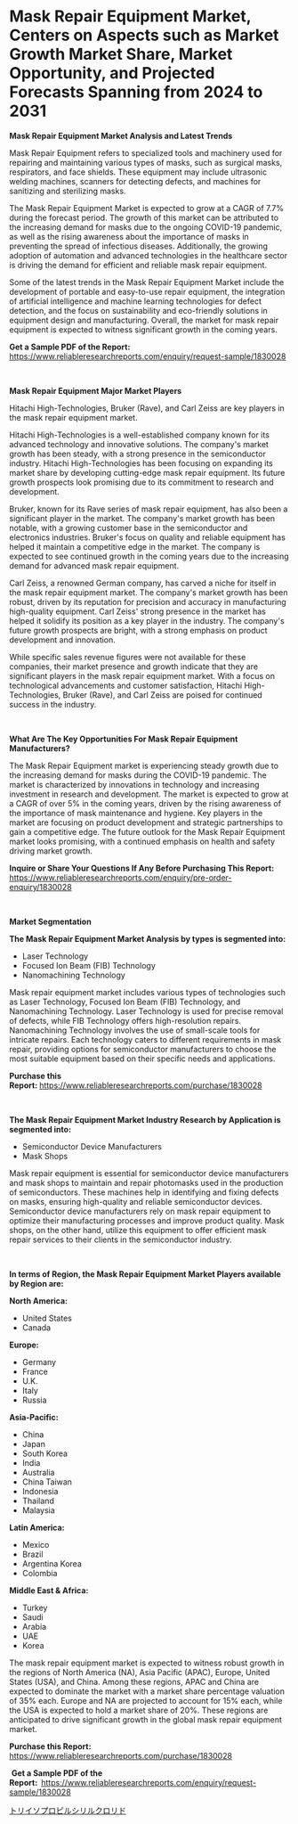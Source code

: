 <p><h1>Mask Repair Equipment Market, Centers on Aspects such as Market Growth Market Share, Market Opportunity, and Projected Forecasts Spanning from 2024 to 2031</h1></p><p><strong>Mask Repair Equipment Market Analysis and Latest Trends</strong></p>
<p><p>Mask Repair Equipment refers to specialized tools and machinery used for repairing and maintaining various types of masks, such as surgical masks, respirators, and face shields. These equipment may include ultrasonic welding machines, scanners for detecting defects, and machines for sanitizing and sterilizing masks.</p><p>The Mask Repair Equipment Market is expected to grow at a CAGR of 7.7% during the forecast period. The growth of this market can be attributed to the increasing demand for masks due to the ongoing COVID-19 pandemic, as well as the rising awareness about the importance of masks in preventing the spread of infectious diseases. Additionally, the growing adoption of automation and advanced technologies in the healthcare sector is driving the demand for efficient and reliable mask repair equipment.</p><p>Some of the latest trends in the Mask Repair Equipment Market include the development of portable and easy-to-use repair equipment, the integration of artificial intelligence and machine learning technologies for defect detection, and the focus on sustainability and eco-friendly solutions in equipment design and manufacturing. Overall, the market for mask repair equipment is expected to witness significant growth in the coming years.</p></p>
<p><strong>Get a Sample PDF of the Report:&nbsp;</strong> <a href="https://www.reliableresearchreports.com/enquiry/request-sample/1830028">https://www.reliableresearchreports.com/enquiry/request-sample/1830028</a></p>
<p>&nbsp;</p>
<p><strong>Mask Repair Equipment Major Market Players</strong></p>
<p><p>Hitachi High-Technologies, Bruker (Rave), and Carl Zeiss are key players in the mask repair equipment market. </p><p>Hitachi High-Technologies is a well-established company known for its advanced technology and innovative solutions. The company's market growth has been steady, with a strong presence in the semiconductor industry. Hitachi High-Technologies has been focusing on expanding its market share by developing cutting-edge mask repair equipment. Its future growth prospects look promising due to its commitment to research and development.</p><p>Bruker, known for its Rave series of mask repair equipment, has also been a significant player in the market. The company's market growth has been notable, with a growing customer base in the semiconductor and electronics industries. Bruker's focus on quality and reliable equipment has helped it maintain a competitive edge in the market. The company is expected to see continued growth in the coming years due to the increasing demand for advanced mask repair equipment.</p><p>Carl Zeiss, a renowned German company, has carved a niche for itself in the mask repair equipment market. The company's market growth has been robust, driven by its reputation for precision and accuracy in manufacturing high-quality equipment. Carl Zeiss' strong presence in the market has helped it solidify its position as a key player in the industry. The company's future growth prospects are bright, with a strong emphasis on product development and innovation.</p><p>While specific sales revenue figures were not available for these companies, their market presence and growth indicate that they are significant players in the mask repair equipment market. With a focus on technological advancements and customer satisfaction, Hitachi High-Technologies, Bruker (Rave), and Carl Zeiss are poised for continued success in the industry.</p></p>
<p>&nbsp;</p>
<p><strong>What Are The Key Opportunities For Mask Repair Equipment Manufacturers?</strong></p>
<p><p>The Mask Repair Equipment market is experiencing steady growth due to the increasing demand for masks during the COVID-19 pandemic. The market is characterized by innovations in technology and increasing investment in research and development. The market is expected to grow at a CAGR of over 5% in the coming years, driven by the rising awareness of the importance of mask maintenance and hygiene. Key players in the market are focusing on product development and strategic partnerships to gain a competitive edge. The future outlook for the Mask Repair Equipment market looks promising, with a continued emphasis on health and safety driving market growth.</p></p>
<p><strong>Inquire or Share Your Questions If Any Before Purchasing This Report:</strong> <a href="https://www.reliableresearchreports.com/enquiry/pre-order-enquiry/1830028">https://www.reliableresearchreports.com/enquiry/pre-order-enquiry/1830028</a></p>
<p>&nbsp;</p>
<p><strong>Market Segmentation</strong></p>
<p><strong>The Mask Repair Equipment Market Analysis by types is segmented into:</strong></p>
<p><ul><li>Laser Technology</li><li>Focused Ion Beam (FIB) Technology</li><li>Nanomachining Technology</li></ul></p>
<p><p>Mask repair equipment market includes various types of technologies such as Laser Technology, Focused Ion Beam (FIB) Technology, and Nanomachining Technology. Laser Technology is used for precise removal of defects, while FIB Technology offers high-resolution repairs. Nanomachining Technology involves the use of small-scale tools for intricate repairs. Each technology caters to different requirements in mask repair, providing options for semiconductor manufacturers to choose the most suitable equipment based on their specific needs and applications.</p></p>
<p><strong>Purchase this Report:&nbsp;</strong><a href="https://www.reliableresearchreports.com/purchase/1830028">https://www.reliableresearchreports.com/purchase/1830028</a></p>
<p>&nbsp;</p>
<p><strong>The Mask Repair Equipment Market Industry Research by Application is segmented into:</strong></p>
<p><ul><li>Semiconductor Device Manufacturers</li><li>Mask Shops</li></ul></p>
<p><p>Mask repair equipment is essential for semiconductor device manufacturers and mask shops to maintain and repair photomasks used in the production of semiconductors. These machines help in identifying and fixing defects on masks, ensuring high-quality and reliable semiconductor devices. Semiconductor device manufacturers rely on mask repair equipment to optimize their manufacturing processes and improve product quality. Mask shops, on the other hand, utilize this equipment to offer efficient mask repair services to their clients in the semiconductor industry.</p></p>
<p>&nbsp;</p>
<p><strong>In terms of Region, the Mask Repair Equipment Market Players available by Region are:</strong></p>
<p>
    <p> <strong> North America: </strong>
        <ul>
            <li>United States</li>
            <li>Canada</li>
        </ul>
        </p> 
    <p> <strong> Europe: </strong>
        <ul>
            <li>Germany</li>
            <li>France</li>
            <li>U.K.</li>
            <li>Italy</li>
            <li>Russia</li>
        </ul>
        </p> 
    <p> <strong> Asia-Pacific: </strong>
        <ul>
            <li>China</li>
            <li>Japan</li>
            <li>South Korea</li>
            <li>India</li>
            <li>Australia</li>
            <li>China Taiwan</li>
            <li>Indonesia</li>
            <li>Thailand</li>
            <li>Malaysia</li>
        </ul>
        </p> 
    <p> <strong> Latin America: </strong>
        <ul>
            <li>Mexico</li>
            <li>Brazil</li>
            <li>Argentina Korea</li>
            <li>Colombia</li>
        </ul>
        </p> 
    <p> <strong> Middle East & Africa: </strong>
        <ul>
            <li>Turkey</li>
            <li>Saudi</li>
            <li>Arabia</li>
            <li>UAE</li>
            <li>Korea</li>
        </ul>
    </p>
    </p>
<p><p>The mask repair equipment market is expected to witness robust growth in the regions of North America (NA), Asia Pacific (APAC), Europe, United States (USA), and China. Among these regions, APAC and China are expected to dominate the market with a market share percentage valuation of 35% each. Europe and NA are projected to account for 15% each, while the USA is expected to hold a market share of 20%. These regions are anticipated to drive significant growth in the global mask repair equipment market.</p></p>
<p><strong>Purchase this Report: </strong><a href="https://www.reliableresearchreports.com/purchase/1830028">https://www.reliableresearchreports.com/purchase/1830028</a></p>
<p>&nbsp;<strong>Get a Sample PDF of the Report:&nbsp;&nbsp;</strong><a href="https://www.reliableresearchreports.com/enquiry/request-sample/1830028">https://www.reliableresearchreports.com/enquiry/request-sample/1830028</a></p>
<p><strong></strong></p>
<p><p><a href="https://github.com/oqoeusbvpadwjs08/Market-Research-Report-List-1/blob/main/612766513535.md">トリイソプロピルシリルクロリド</a></p></p>